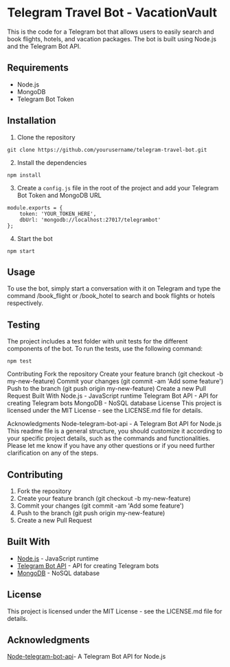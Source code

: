 # Telegram Travel Bot - VacationVault

This is the code for a Telegram bot that allows users to easily search and book flights, hotels, and vacation packages. The bot is built using Node.js and the Telegram Bot API.

## Requirements
* Node.js
* MongoDB
* Telegram Bot Token

## Installation
1. Clone the repository
```
git clone https://github.com/yourusername/telegram-travel-bot.git
```
2. Install the dependencies
```
npm install
```
3. Create a `config.js` file in the root of the project and add your Telegram Bot Token and MongoDB URL
```
module.exports = {
    token: 'YOUR_TOKEN_HERE',
    dbUrl: 'mongodb://localhost:27017/telegrambot'
};
```
4. Start the bot
```
npm start
```
## Usage
To use the bot, simply start a conversation with it on Telegram and type the command /book_flight or /book_hotel to search and book flights or hotels respectively.

## Testing
The project includes a test folder with unit tests for the different components of the bot. To run the tests, use the following command:
```
npm test
```

Contributing
Fork the repository
Create your feature branch (git checkout -b my-new-feature)
Commit your changes (git commit -am 'Add some feature')
Push to the branch (git push origin my-new-feature)
Create a new Pull Request
Built With
Node.js - JavaScript runtime
Telegram Bot API - API for creating Telegram bots
MongoDB - NoSQL database
License
This project is licensed under the MIT License - see the LICENSE.md file for details.

Acknowledgments
Node-telegram-bot-api - A Telegram Bot API for Node.js
This readme file is a general structure, you should customize it according to your specific project details, such as the commands and functionalities.
Please let me know if you have any other questions or if you need further clarification on any of the steps.

## Contributing
1. Fork the repository
2. Create your feature branch (git checkout -b my-new-feature)
3. Commit your changes (git commit -am 'Add some feature')
4. Push to the branch (git push origin my-new-feature)
5. Create a new Pull Request

## Built With
* [Node.js](https://nodejs.org/en/) - JavaScript runtime
* [Telegram Bot API](https://core.telegram.org/bots/api) - API for creating Telegram bots
* [MongoDB](https://www.mongodb.com/) - NoSQL database

## License
This project is licensed under the MIT License - see the LICENSE.md file for details.

## Acknowledgments
[Node-telegram-bot-api](https://github.com/yagop/node-telegram-bot-api)- A Telegram Bot API for Node.js

